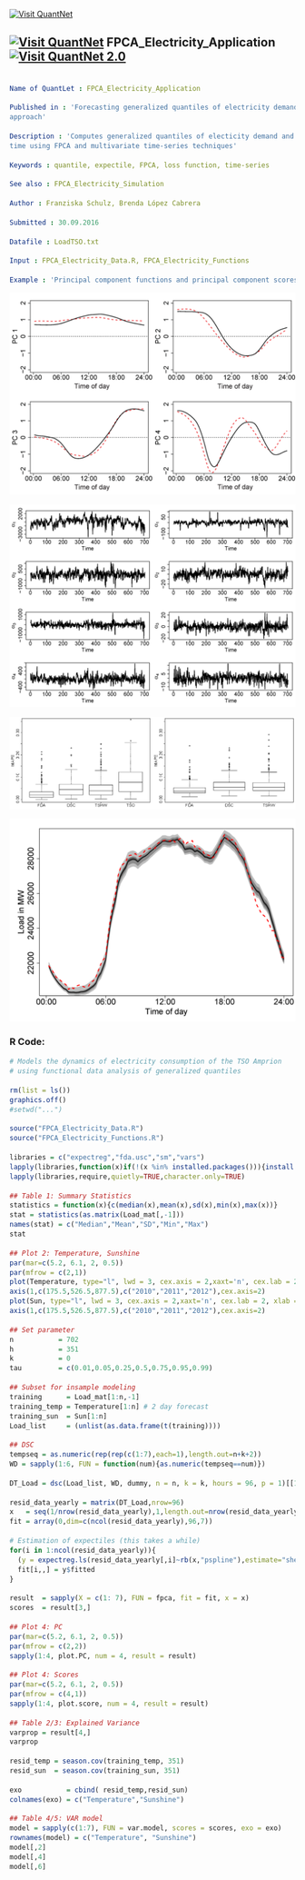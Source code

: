 
[<img src="https://github.com/QuantLet/Styleguide-and-FAQ/blob/master/pictures/banner.png" width="888" alt="Visit QuantNet">](http://quantlet.de/)

## [<img src="https://github.com/QuantLet/Styleguide-and-FAQ/blob/master/pictures/qloqo.png" alt="Visit QuantNet">](http://quantlet.de/) **FPCA_Electricity_Application** [<img src="https://github.com/QuantLet/Styleguide-and-FAQ/blob/master/pictures/QN2.png" width="60" alt="Visit QuantNet 2.0">](http://quantlet.de/)

```yaml

Name of QuantLet : FPCA_Electricity_Application

Published in : 'Forecasting generalized quantiles of electricity demand: A functional data
approach'

Description : 'Computes generalized quantiles of electicity demand and models their dynamics over
time using FPCA and multivariate time-series techniques'

Keywords : quantile, expectile, FPCA, loss function, time-series

See also : FPCA_Electricity_Simulation

Author : Franziska Schulz, Brenda López Cabrera

Submitted : 30.09.2016

Datafile : LoadTSO.txt

Input : FPCA_Electricity_Data.R, FPCA_Electricity_Functions

Example : 'Principal component functions and principal component scores. Forecast of expectile curves.'

```

![Picture1](FPCA_Electricity_Application_PC.png)

![Picture2](FPCA_Electricity_Application_Scores.png)

![Picture3](FPCA_Electricity_Application_Boxplot.png)

![Picture4](FPCA_Electricity_Application_ProbFore.png)


### R Code:
```r
# Models the dynamics of electricity consumption of the TSO Amprion 
# using functional data analysis of generalized quantiles

rm(list = ls())
graphics.off()
#setwd("...")

source("FPCA_Electricity_Data.R")
source("FPCA_Electricity_Functions.R")

libraries = c("expectreg","fda.usc","sm","vars")
lapply(libraries,function(x)if(!(x %in% installed.packages())){install.packages(x)})
lapply(libraries,require,quietly=TRUE,character.only=TRUE)

## Table 1: Summary Statistics
statistics = function(x){c(median(x),mean(x),sd(x),min(x),max(x))}
stat = statistics(as.matrix(Load_mat[,-1]))
names(stat) = c("Median","Mean","SD","Min","Max")
stat

## Plot 2: Temperature, Sunshine
par(mar=c(5.2, 6.1, 2, 0.5)) 
par(mfrow = c(2,1))
plot(Temperature, type="l", lwd = 3, cex.axis = 2,xaxt='n', cex.lab = 2,ylab ="Temperature", xlab = "Time")
axis(1,c(175.5,526.5,877.5),c("2010","2011","2012"),cex.axis=2)
plot(Sun, type="l", lwd = 3, cex.axis = 2,xaxt='n', cex.lab = 2, xlab = "Time")
axis(1,c(175.5,526.5,877.5),c("2010","2011","2012"),cex.axis=2)

## Set parameter
n           = 702 
h           = 351 
k           = 0
tau         = c(0.01,0.05,0.25,0.5,0.75,0.95,0.99)

## Subset for insample modeling
training      = Load_mat[1:n,-1]
training_temp = Temperature[1:n] # 2 day forecast
training_sun  = Sun[1:n]
Load_list     = (unlist(as.data.frame(t(training))))

## DSC
tempseq = as.numeric(rep(rep(c(1:7),each=1),length.out=n+k+2))
WD = sapply(1:6, FUN = function(num){as.numeric(tempseq==num)})

DT_Load = dsc(Load_list, WD, dummy, n = n, k = k, hours = 96, p = 1)[[1]]

resid_data_yearly = matrix(DT_Load,nrow=96)
x   = seq(1/nrow(resid_data_yearly),1,length.out=nrow(resid_data_yearly)) # generate x
fit = array(0,dim=c(ncol(resid_data_yearly),96,7))

# Estimation of expectiles (this takes a while)
for(i in 1:ncol(resid_data_yearly)){
  (y = expectreg.ls(resid_data_yearly[,i]~rb(x,"pspline"),estimate="sheet",expectiles=tau,smooth="gcv"))
  fit[i,,] = y$fitted
}

result  = sapply(X = c(1: 7), FUN = fpca, fit = fit, x = x)
scores  = result[3,]

## Plot 4: PC
par(mar=c(5.2, 6.1, 2, 0.5)) 
par(mfrow = c(2,2))
sapply(1:4, plot.PC, num = 4, result = result)

## Plot 4: Scores
par(mar=c(5.2, 6.1, 2, 0.5)) 
par(mfrow = c(4,1))
sapply(1:4, plot.score, num = 4, result = result)

## Table 2/3: Explained Variance
varprop = result[4,]
varprop

resid_temp = season.cov(training_temp, 351)
resid_sun  = season.cov(training_sun, 351)

exo           = cbind( resid_temp,resid_sun)
colnames(exo) = c("Temperature","Sunshine")

## Table 4/5: VAR model
model = sapply(c(1:7), FUN = var.model, scores = scores, exo = exo)
rownames(model) = c("Temperature", "Sunshine")
model[,2]
model[,4]
model[,6]

```
